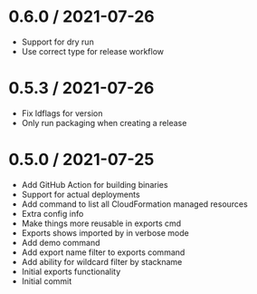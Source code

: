 
0.6.0 / 2021-07-26
==================

  * Support for dry run
  * Use correct type for release workflow

0.5.3 / 2021-07-26
==================

  * Fix ldflags for version
  * Only run packaging when creating a release

0.5.0 / 2021-07-25
==================

  * Add GitHub Action for building binaries
  * Support for actual deployments
  * Add command to list all CloudFormation managed resources
  * Extra config info
  * Make things more reusable in exports cmd
  * Exports shows imported by in verbose mode
  * Add demo command
  * Add export name filter to exports command
  * Add ability for wildcard filter by stackname
  * Initial exports functionality
  * Initial commit
